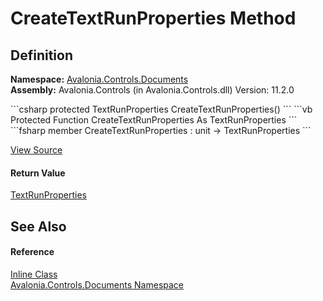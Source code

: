 # CreateTextRunProperties Method




## Definition
**Namespace:** <a href="N_Avalonia_Controls_Documents">Avalonia.Controls.Documents</a>  
**Assembly:** Avalonia.Controls (in Avalonia.Controls.dll) Version: 11.2.0

<Tabs groupId="api-code-preview">
<TabItem value="csharp" label="C#">
```csharp
protected TextRunProperties CreateTextRunProperties()
```
</TabItem>
<TabItem value="vb" label="VB">
```vb
Protected Function CreateTextRunProperties As TextRunProperties
```
</TabItem>
<TabItem value="fsharp" label="F#">
```fsharp
member CreateTextRunProperties : unit -> TextRunProperties 
```
</TabItem>
</Tabs>



<a href="https://github.com/AvaloniaUI/Avalonia/tree/master/src/Avalonia.Controls/Documents/Inline.cs#L75" title="View the source code">View Source</a>



#### Return Value
<a href="T_Avalonia_Media_TextFormatting_TextRunProperties">TextRunProperties</a>

## See Also


#### Reference
<a href="T_Avalonia_Controls_Documents_Inline">Inline Class</a>  
<a href="N_Avalonia_Controls_Documents">Avalonia.Controls.Documents Namespace</a>  

